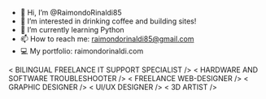 - 👋 Hi, I’m @RaimondoRinaldi85
- 👀 I’m interested in drinking coffee and building sites!
- 🌱 I’m currently learning Python
- 📫 How to reach me: raimondorinaldi85@gmail.com
- 💻 My portfolio: raimondorinaldi.com


< BILINGUAL FREELANCE IT SUPPORT SPECIALIST />
< HARDWARE AND SOFTWARE TROUBLESHOOTER />
< FREELANCE WEB-DESIGNER />
< GRAPHIC DESIGNER />
< UI/UX DESIGNER />
< 3D ARTIST />
